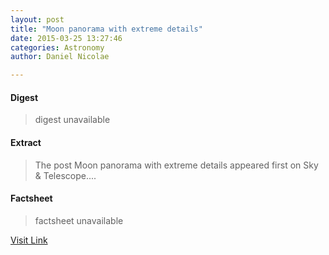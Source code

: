 ```yaml
---
layout: post
title: "Moon panorama with extreme details"
date: 2015-03-25 13:27:46
categories: Astronomy
author: Daniel Nicolae

---
```



#### Digest
>digest unavailable

#### Extract
>The post Moon panorama with extreme details appeared first on Sky &amp; Telescope....

#### Factsheet
>factsheet unavailable

[Visit Link](http://www.skyandtelescope.com/online-gallery/moon-panorama-with-extreme-details/)


